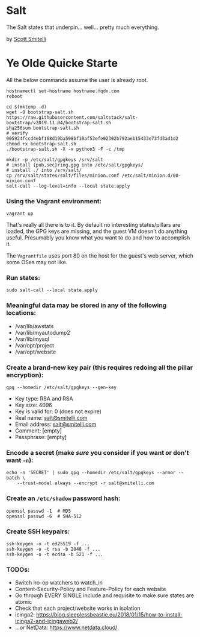 Salt
====

The Salt states that underpin... well... pretty much everything.

by [Scott Smitelli](mailto:scott@smitelli.com)

Ye Olde Quicke Starte
=====================

All the below commands assume the user is already root.

    hostnamectl set-hostname hostname.fqdn.com
    reboot

    cd $(mktemp -d)
    wget -O bootstrap-salt.sh https://raw.githubusercontent.com/saltstack/salt-bootstrap/v2019.11.04/bootstrap-salt.sh
    sha256sum bootstrap-salt.sh
    # verify 905924fccd4ebf168d19ba598bf10af53efe02302b792aeb15433e73fd3ad1d2
    chmod +x bootstrap-salt.sh
    ./bootstrap-salt.sh -X -x python3 -F -c /tmp

    mkdir -p /etc/salt/gpgkeys /srv/salt
    # install {pub,sec}ring.gpg into /etc/salt/gpgkeys/
    # install ./ into /srv/salt/
    cp /srv/salt/states/salt/files/minion.conf /etc/salt/minion.d/00-minion.conf
    salt-call --log-level=info --local state.apply

### Using the Vagrant environment:

    vagrant up

That's really all there is to it. By default no interesting states/pillars are
loaded, the GPG keys are missing, and the guest VM doesn't do anything useful.
Presumably you know what you want to do and how to accomplish it.

The `Vagrantfile` uses port 80 on the host for the guest's web server, which
some OSes may not like.

### Run states:

    sudo salt-call --local state.apply

### Meaningful data may be stored in any of the following locations:

* /var/lib/awstats
* /var/lib/myautodump2
* /var/lib/mysql
* /var/opt/project
* /var/opt/website

### Create a brand-new key pair (this requires redoing all the pillar encryption):

    gpg --homedir /etc/salt/gpgkeys --gen-key

* Key type: RSA and RSA
* Key size: 4096
* Key is valid for: 0 (does not expire)
* Real name: salt@smitelli.com
* Email address: salt@smitelli.com
* Comment: [empty]
* Passphrase: [empty]

### Encode a secret (make *sure* you consider if you want or don't want `-n`):

    echo -n 'SECRET' | sudo gpg --homedir /etc/salt/gpgkeys --armor --batch \
        --trust-model always --encrypt -r salt@smitelli.com

### Create an `/etc/shadow` password hash:

    openssl passwd -1  # MD5
    openssl passwd -6  # SHA-512

### Create SSH keypairs:

    ssh-keygen -o -t ed25519 -f ...
    ssh-keygen -o -t rsa -b 2048 -f ...
    ssh-keygen -o -t ecdsa -b 521 -f ...

### TODOs:

* Switch no-op watchers to watch_in
* Content-Security-Policy and Feature-Policy for each website
* Go through EVERY SINGLE include and requisite to make sure states are atomic
* Check that each project/website works in isolation
* icinga2: https://blog.sleeplessbeastie.eu/2018/01/15/how-to-install-icinga2-and-icingaweb2/
* ...or NetData: https://www.netdata.cloud/
